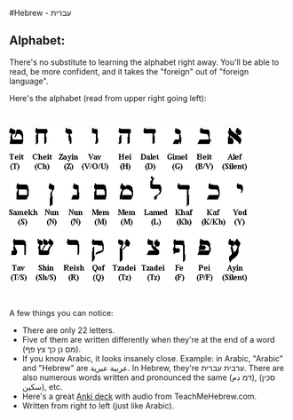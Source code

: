 #Hebrew - עברית

## Alphabet:

There's no substitute to learning the alphabet right away. You'll be able to read, be more confident, and it takes the "foreign" out of "foreign language".

Here's the alphabet (read from upper right going left):

&nbsp;

![Alphabet](https://github.com/jhadjar/Language-Acquisition/blob/master/Hebrew/Deck_500/alphabet.gif)

&nbsp;

A few things you can notice:

* There are only 22 letters.
* Five of them are written differently when they're at the end of a word (מם נן כך צץ פף).
* If you know Arabic, it looks insanely close. Example: in Arabic, "Arabic" and "Hebrew" are عربية عبرية. In Hebrew, they're  ערבית עברית. There are also numerous words written and pronounced the same (דמ دم), (סכין سكين), etc.
* Here's a great [Anki deck](https://ankiweb.net/shared/info/504358078) with audio from TeachMeHebrew.com.
* Written from right to left (just like Arabic).

